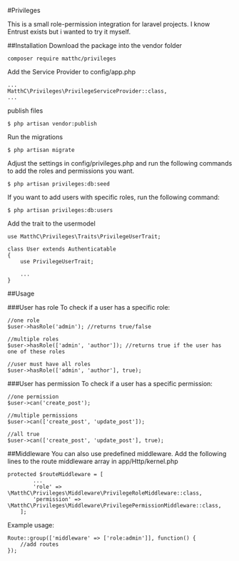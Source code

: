 #Privileges

This is a small role-permission integration for laravel projects. I know Entrust exists but i wanted to try it myself.

##Installation
Download the package into the vendor folder

```
composer require matthc/privileges
```

Add the Service Provider to config/app.php

```
...
MatthC\Privileges\PrivilegeServiceProvider::class,
...
```

publish files

```
$ php artisan vendor:publish
```

Run the migrations

```
$ php artisan migrate
```

Adjust the settings in config/privileges.php and run the following commands to add the roles and permissions you want.

```
$ php artisan privileges:db:seed
```

If you want to add users with specific roles, run the following command:

```
$ php artisan privileges:db:users
```

Add the trait to the usermodel

```
use MatthC\Privileges\Traits\PrivilegeUserTrait;

class User extends Authenticatable
{
    use PrivilegeUserTrait;
    
    ...
}
```

##Usage

###User has role
To check if a user has a specific role:

```
//one role
$user->hasRole('admin'); //returns true/false

//multiple roles
$user->hasRole(['admin', 'author']); //returns true if the user has one of these roles

//user must have all roles
$user->hasRole(['admin', 'author'], true);

```

###User has permission
To check if a user has a specific permission:

```
//one permission
$user->can('create_post');

//multiple permissions
$user->can(['create_post', 'update_post']);

//all true
$user->can(['create_post', 'update_post'], true);

```
##Middleware
You can also use predefined middleware. Add the following lines to the route middleware array in app/Http/kernel.php

```
protected $routeMiddleware = [
        ...
        'role' => \MatthC\Privileges\Middleware\PrivilegeRoleMiddleware::class,
        'permission' => \MatthC\Privileges\Middleware\PrivilegePermissionMiddleware::class,
    ];
```

Example usage:

```
Route::group(['middleware' => ['role:admin']], function() {
    //add routes
});
```